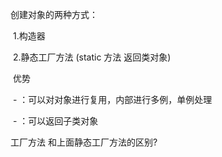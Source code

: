创建对象的两种方式：

​		1.构造器

​		2.静态工厂方法  (static 方法 返回类对象)

​			优势

​				- ：可以对对象进行复用，内部进行多例，单例处理

​				- ：可以返回子类对象



工厂方法 和上面静态工厂方法的区别?



